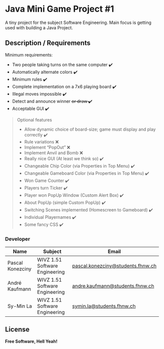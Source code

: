 # Java Mini Game Project #1

A tiny project for the subject Software Engineering. Main focus is getting used with building a Java Project.

## Description / Requirements

Minimum requirements:

- Two people taking turns on the same computer ✔️
- Automatically alternate colors ✔️
- Minimum rules ✔️
- Complete implementation on a 7x6 playing board ✔️
- Illegal moves impossible ✔️
- Detect and announce winner o̶r̶ ̶d̶r̶a̶w̶ ✔️
- Acceptable GUI ✔️ 
> Optional features
> - Allow dynamic choice of
> board-size; game must
> display and play correctly ✔️
> - Rule variations ❌
> - Implement “PopOut” ❌ 
> - Implement Anvil and Bomb ❌
> - Really nice GUI (At least we think so) ✔️
> - Changeable Chip Color (via Properties in Top Menu) ✔️
> - Changeable Gameboard Color (via Properties in Top Menu) ✔️
> - Won Game Counter ✔️
> - Players turn Ticker ✔️
> - Player won PopUp Window (Custom Alert Box) ✔️
> - About PopUp (simple Custom PopUp) ✔️
> - Switching Scenes implemented (Homescreen to Gameboard) ✔️
> - Individual Playernames ✔️
> - Some fancy CSS ✔️ 

### Developer


| Name | Subject | Email
| ------ | ------ | -------|
| Pascal Konezciny | WIVZ 1.51 Software Engineering | pascal.konezciny@students.fhnw.ch
| André Kaufmann | WIVZ 1.51 Software Engineering | andre.kaufmann@students.fhnw.ch
| Sy-Min La | WIVZ 1.51 Software Engineering | symin.la@students.fhnw.ch



License
----

**Free Software, Hell Yeah!**
